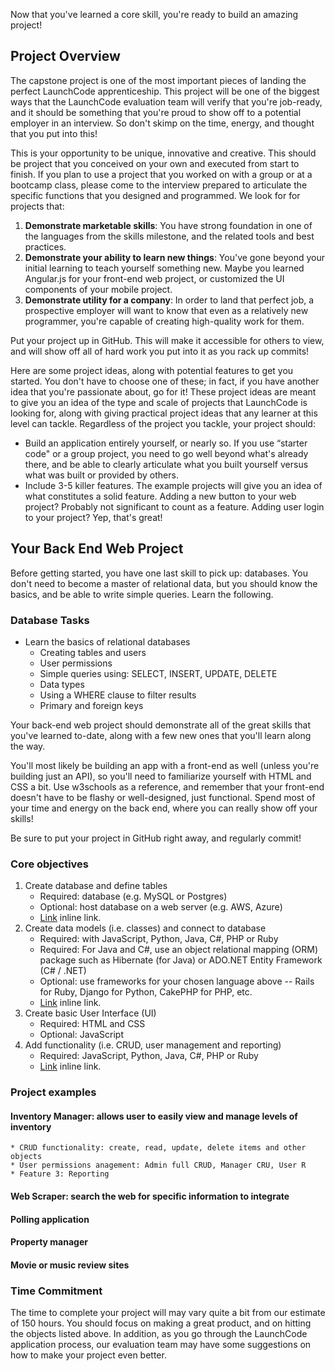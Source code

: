 <span> Now that you've learned a core skill, you're ready to build an amazing project!  </span>

## Project Overview

The capstone project is one of the most important pieces of landing the perfect LaunchCode apprenticeship. This project will be one of the biggest ways that the LaunchCode evaluation team will verify that you're job-ready, and it should be something that you're proud to show off to a potential employer in an interview. So don't skimp on the time, energy, and thought that you put into this!

This is your opportunity to be unique, innovative and creative. This should be project that you conceived on your own and executed from start to finish. If you plan to use a project that you worked on with a group or at a bootcamp class, please come to the interview prepared to articulate the specific functions that you designed and programmed. We look for for projects that:

1. __Demonstrate marketable skills__: You have strong foundation in one of the languages from the skills milestone, and the related tools and best practices.
2. __Demonstrate your ability to learn new things__: You've gone beyond your initial learning to teach yourself something new. Maybe you learned Angular.js for your front-end web project, or customized the UI components of your mobile project.
3. __Demonstrate utility for a company__: In order to land that perfect job, a prospective employer will want to know that even as a relatively new programmer, you're capable of creating high-quality work for them.

Put your project up in GitHub. This will make it accessible for others to view, and will show off all of hard work you put into it as you rack up commits!

Here are some project ideas, along with potential features to get you started. You don't have to choose one of these; in fact, if you have another idea that you're passionate about, go for it! These project ideas are meant to give you an idea of the type and scale of projects that LaunchCode is looking for, along with giving practical project ideas that any learner at this level can tackle.  Regardless of the project you tackle, your project should:

* Build an application entirely yourself, or nearly so. If you use “starter code" or a group project, you need to go well beyond what's already there, and be able to clearly articulate what you built yourself versus what was built or provided by others.
* Include 3-5 killer features. The example projects will give you an idea of what constitutes a solid feature. Adding a new button to your web project? Probably not significant to count as a feature. Adding user login to your project? Yep, that's great!

## Your Back End Web Project

Before getting started, you have one last skill to pick up: databases. You don't need to become a master of relational data, but you should know the basics, and be able to write simple queries. Learn the following.

### Database Tasks
* Learn the basics of relational databases
    * Creating tables and users
    * User permissions
    * Simple queries using: SELECT, INSERT, UPDATE, DELETE
    * Data types
    * Using a WHERE clause to filter results
    * Primary and foreign keys

Your back-end web project should demonstrate all of the great skills that you've learned to-date, along with a few new ones that you'll learn along the way.

You'll most likely be building an app with a front-end as well (unless you're building just an API), so you'll need to familiarize yourself with HTML and CSS a bit. Use w3schools as a reference, and remember that your front-end doesn't have to be flashy or well-designed, just functional. Spend most of your time and energy on the back end, where you can really show off your skills!

Be sure to put your project in GitHub right away, and regularly commit!

### Core objectives
1. Create database and define tables
    * Required: database (e.g. MySQL or Postgres)
    * Optional: host database on a web server (e.g. AWS, Azure)
    * [Link](http://example.com/ "Title") inline link.
2. Create data models (i.e. classes) and connect to database
    * Required: with JavaScript, Python, Java, C#, PHP or Ruby
    * Required: For Java and C#, use an object relational mapping (ORM) package such as Hibernate (for Java) or ADO.NET Entity Framework (C# / .NET)
    * Optional: use frameworks for your chosen language above -- Rails for Ruby, Django for Python, CakePHP for PHP, etc.
    * [Link](http://example.com/ "Title") inline link.
3. Create basic User Interface (UI)
    * Required: HTML and CSS
    * Optional: JavaScript
4. Add functionality (i.e. CRUD, user management and reporting)
    * Required: JavaScript, Python, Java, C#, PHP or Ruby
    * [Link](http://example.com/ "Title") inline link.

### Project examples
#### Inventory Manager: allows user to easily view and manage levels of inventory
    * CRUD functionality: create, read, update, delete items and other objects
    * User permissions anagement: Admin full CRUD, Manager CRU, User R
    * Feature 3: Reporting
#### Web Scraper: search the web for specific information to integrate
#### Polling application
#### Property manager
#### Movie or music review sites

### Time Commitment

The time to complete your project will may vary quite a bit from our estimate of 150 hours. You should focus on making a great product, and on hitting the objects listed above. In addition, as you go through the LaunchCode application process, our evaluation team may have some suggestions on how to make your project even better.

